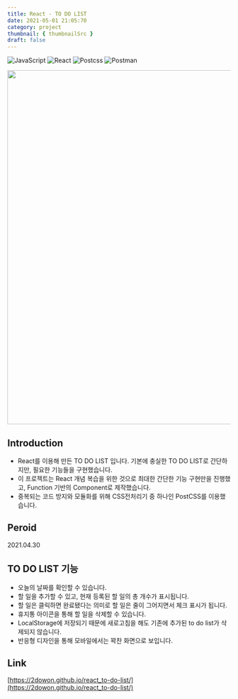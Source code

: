 ```yaml
---
title: React - TO DO LIST
date: 2021-05-01 21:05:70
category: project
thumbnail: { thumbnailSrc }
draft: false
---
```


<img alt="JavaScript" src ="https://img.shields.io/badge/JavaScript-F7DF1E.svg?&style=for-the-badge&logo=JavaScript&logoColor=white"/> <img alt="React" src="https://img.shields.io/badge/react%20-%2320232a.svg?&style=for-the-badge&logo=react&logoColor=%2361DAFB"/> <img alt="Postcss" src ="https://img.shields.io/badge/postcss-DD3A0A.svg?&style=for-the-badge&logo=postcss&logoColor=white"/> <img alt="Postman" src ="https://img.shields.io/badge/Yarn-2c8ebb.svg?&style=for-the-badge&logo=yarn&logoColor=white"/>

<img src="./img/todolist2.gif"  width="800"/>

## Introduction

- React를 이용해 만든 TO DO LIST 입니다. 기본에 충실한 TO DO LIST로 간단하지만, 필요한 기능들을 구현했습니다.
- 이 프로젝트는 React 개념 복습을 위한 것으로 최대한 간단한 기능 구현만을 진행했고, Function 기반의 Component로 제작했습니다.
- 중복되는 코드 방지와 모듈화를 위해 CSS전처리기 중 하나인 PostCSS를 이용했습니다.

## Peroid

2021.04.30

## TO DO LIST 기능

- 오늘의 날짜를 확인할 수 있습니다.
- 할 일을 추가할 수 있고, 현재 등록된 할 일의 총 개수가 표시됩니다.
- 할 일은 클릭하면 완료됐다는 의미로 할 일은 줄이 그어지면서 체크 표시가 됩니다.
- 휴지통 아이콘을 통해 할 일을 삭제할 수 있습니다.
- LocalStorage에 저장되기 때문에 새로고침을 해도 기존에 추가된 to do list가 삭제되지 않습니다.
- 반응형 디자인을 통해 모바일에서는 꽉찬 화면으로 보입니다.

## Link

[https://2dowon.github.io/react_to-do-list/](https://2dowon.github.io/react_to-do-list/)
